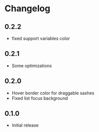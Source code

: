 # Changelog

## 0.2.2

- fixed support variables color

## 0.2.1

- Some optimizations

## 0.2.0

- Hover border color for draggable sashes
- Fixed list focus background

## 0.1.0

- Initial release
